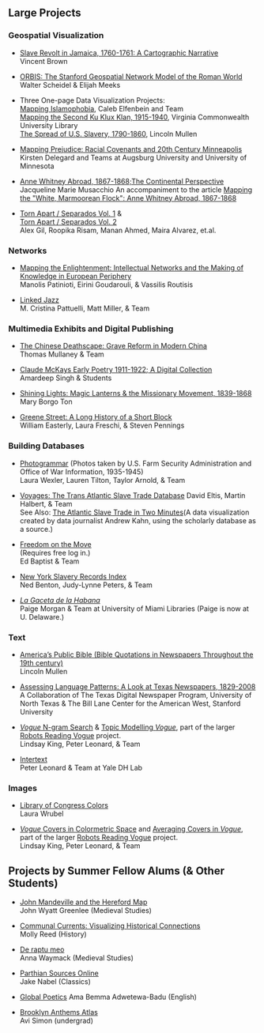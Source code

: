 ## Large Projects

### Geospatial Visualization
 
* [Slave Revolt in Jamaica, 1760-1761: A Cartographic Narrative](http://revolt.axismaps.com/)  
Vincent Brown
 
* [ORBIS: The Stanford Geospatial Network Model of the Roman World](http://orbis.stanford.edu/)  
Walter Scheidel & Elijah Meeks
 
* Three One-page Data Visualization Projects:  
[Mapping Islamophobia](http://mappingislamophobia.org/), Caleb Elfenbein and Team  
[Mapping the Second Ku Klux Klan, 1915-1940](https://labs.library.vcu.edu/klan/), Virginia Commonwealth University Library  
[The Spread of U.S. Slavery, 1790-1860](https://lincolnmullen.com/projects/slavery/), Lincoln Mullen
 
* [Mapping Prejudice: Racial Covenants and 20th Century Minneapolis](https://www.mappingprejudice.org/)  
Kirsten Delegard and Teams at Augsburg University and University of Minnesota

* [Anne Whitney Abroad, 1867-1868;The Continental Perspective](http://omeka.wellesley.edu/annewhitney/neatline/show/overview#records/386)
Jacqueline Marie Musacchio
An accompaniment to the article [Mapping the "White, Marmoorean Flock": Anne Whitney Abroad, 1867-1868](https://www.19thc-artworldwide.org/index.php/autumn14/musacchio-anne-whitney-abroad)  

* [Torn Apart / Separados Vol. 1](http://xpmethod.plaintext.in/torn-apart/volume/1/) &  
[Torn Apart / Separados Vol. 2](http://xpmethod.plaintext.in/torn-apart/volume/2/index)  
Alex Gil, Roopika Risam, Manan Ahmed, Maira Alvarez, et.al. 


### Networks
 
* [Mapping the Enlightenment: Intellectual Networks and the Making of Knowledge in European Periphery](https://mapping-the-enlightenment.org/)  
Manolis Patinioti, Eirini Goudarouli, & Vassilis Routisis

* [Linked Jazz](https://linkedjazz.org/)  
M. Cristina Pattuelli, Matt Miller, & Team
 
### Multimedia Exhibits and Digital Publishing
 
* [The Chinese Deathscape: Grave Reform in Modern China](http://chinesedeathscape.org/)  
Thomas Mullaney & Team

* [Claude McKays Early Poetry 1911-1922; A Digital Collection](https://scalar.lehigh.edu/mckay/index)  
Amardeep Singh & Students

* [Shining Lights: Magic Lanterns & the Missionary Movement, 1839-1868](http://scalar.maryborgoton.com/shininglights/index)  
Mary Borgo Ton

* [Greene Street: A Long History of a Short Block](http://www.greenestreet.nyc/)  
William Easterly, Laura Freschi, & Steven Pennings 

### Building Databases
 
* [Photogrammar](http://photogrammar.yale.edu/) (Photos taken by U.S. Farm Security Administration and Office of War Information, 1935-1945)  
Laura Wexler, Lauren Tilton, Taylor Arnold, & Team

* [Voyages: The Trans Atlantic Slave Trade Database](http://www.slavevoyages.org/)
David Eltis, Martin Halbert, & Team  
See Also: [The Atlantic Slave Trade in Two Minutes](http://www.slate.com/articles/life/the_history_of_american_slavery/2015/06/animated_interactive_of_the_history_of_the_atlantic_slave_trade.html)(A data visualization created by data journalist Andrew Kahn, using the scholarly database as a source.)

* [Freedom on the Move](http://freedomonthemove.org)  
(Requires free log in.)    
Ed Baptist & Team

* [New York Slavery Records Index](https://nyslavery.commons.gc.cuny.edu/)  
Ned Benton, Judy-Lynne Peters, & Team

* [*La Gaceta de la Habana*](https://github.com/UMiamiLibraries/collections-as-data/tree/master/LaGaceta)  
Paige Morgan & Team at University of Miami Libraries (Paige is now at U. Delaware.)
 
### Text 
 
* [America’s Public Bible (Bible Quotations in Newspapers Throughout the 19th century)](http://americaspublicbible.org/)  
Lincoln Mullen
 
* [Assessing Language Patterns: A Look at Texas Newspapers, 1829-2008](http://language.mappingtexts.org/)  
A Collaboration of The Texas Digital Newspaper Program, University of North Texas &
The Bill Lane Center for the American West, Stanford University

* [*Vogue* N-gram Search](http://bookworm.library.yale.edu/) & [Topic Modelling *Vogue*](http://dh.library.yale.edu/projects/vogue/topics/), part of the larger [Robots Reading Vogue](http://dh.library.yale.edu/projects/vogue/) project.  
Lindsay King, Peter Leonard, & Team

* [Intertext](https://github.com/YaleDHLab/intertext)  
Peter Leonard & Team at Yale DH Lab

### Images

* [Library of Congress Colors](https://loc-colors.glitch.me/)  
Laura Wrubel

* [*Vogue* Covers in Colormetric Space](http://dh.library.yale.edu/projects/vogue/colormetricspace/) and [Averaging Covers in *Vogue*](http://dh.library.yale.edu/projects/vogue/coveraverages/), part of the larger [Robots Reading Vogue](http://dh.library.yale.edu/projects/vogue/) project.  
Lindsay King, Peter Leonard, & Team

## Projects by Summer Fellow Alums (& Other Students)

* [John Mandeville and the Hereford Map](http://historiacartarum.org/john-mandeville-and-the-hereford-map-2/what-are-you/)  
John Wyatt Greenlee (Medieval Studies)

* [Communal Currents: Visualizing Historical Connections](https://communalcurrents.org/)  
Molly Reed (History)

* [De raptu meo](http://chaumpaigne.org/)  
Anna Waymack (Medieval Studies)

* [Parthian Sources Online](http://parthiansources.com/)  
Jake Nabel (Classics)

* [Global Poetics](https://globalpoetics.org/)
Ama Bemma Adwetewa-Badu (English)

* [Brooklyn Anthems Atlas](https://cornellcolab.net/BrooklynAnthemsAtlas/neatline/fullscreen/brooklyn-anthems-atlas)  
Avi Simon (undergrad)




